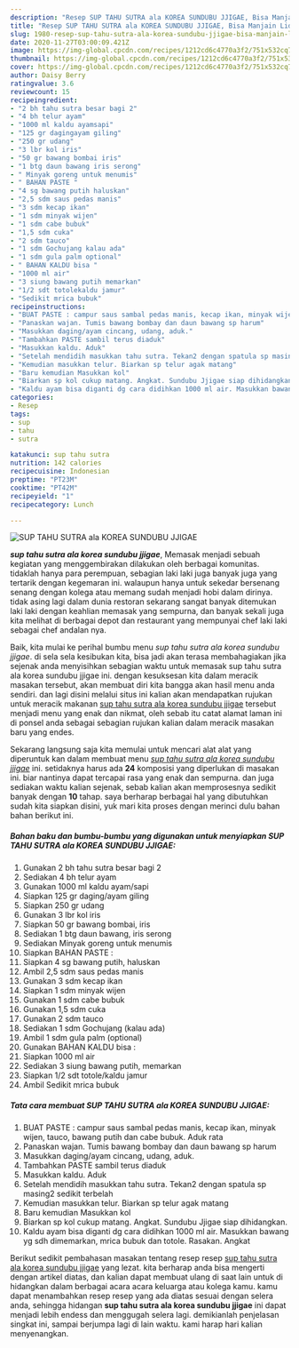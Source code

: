```yaml
---
description: "Resep SUP TAHU SUTRA ala KOREA SUNDUBU JJIGAE, Bisa Manjain Lidah"
title: "Resep SUP TAHU SUTRA ala KOREA SUNDUBU JJIGAE, Bisa Manjain Lidah"
slug: 1980-resep-sup-tahu-sutra-ala-korea-sundubu-jjigae-bisa-manjain-lidah
date: 2020-11-27T03:00:09.421Z
image: https://img-global.cpcdn.com/recipes/1212cd6c4770a3f2/751x532cq70/sup-tahu-sutra-ala-korea-sundubu-jjigae-foto-resep-utama.jpg
thumbnail: https://img-global.cpcdn.com/recipes/1212cd6c4770a3f2/751x532cq70/sup-tahu-sutra-ala-korea-sundubu-jjigae-foto-resep-utama.jpg
cover: https://img-global.cpcdn.com/recipes/1212cd6c4770a3f2/751x532cq70/sup-tahu-sutra-ala-korea-sundubu-jjigae-foto-resep-utama.jpg
author: Daisy Berry
ratingvalue: 3.6
reviewcount: 15
recipeingredient:
- "2 bh tahu sutra besar bagi 2"
- "4 bh telur ayam"
- "1000 ml kaldu ayamsapi"
- "125 gr dagingayam giling"
- "250 gr udang"
- "3 lbr kol iris"
- "50 gr bawang bombai iris"
- "1 btg daun bawang iris serong"
- " Minyak goreng untuk menumis"
- " BAHAN PASTE "
- "4 sg bawang putih haluskan"
- "2,5 sdm saus pedas manis"
- "3 sdm kecap ikan"
- "1 sdm minyak wijen"
- "1 sdm cabe bubuk"
- "1,5 sdm cuka"
- "2 sdm tauco"
- "1 sdm Gochujang kalau ada"
- "1 sdm gula palm optional"
- " BAHAN KALDU bisa "
- "1000 ml air"
- "3 siung bawang putih memarkan"
- "1/2 sdt totolekaldu jamur"
- "Sedikit mrica bubuk"
recipeinstructions:
- "BUAT PASTE : campur saus sambal pedas manis, kecap ikan, minyak wijen, tauco, bawang putih dan cabe bubuk. Aduk rata"
- "Panaskan wajan. Tumis bawang bombay dan daun bawang sp harum"
- "Masukkan daging/ayam cincang, udang, aduk."
- "Tambahkan PASTE sambil terus diaduk"
- "Masukkan kaldu. Aduk"
- "Setelah mendidih masukkan tahu sutra. Tekan2 dengan spatula sp masing2 sedikit terbelah"
- "Kemudian masukkan telur. Biarkan sp telur agak matang"
- "Baru kemudian Masukkan kol"
- "Biarkan sp kol cukup matang. Angkat. Sundubu Jjigae siap dihidangkan."
- "Kaldu ayam bisa diganti dg cara didihkan 1000 ml air. Masukkan bawang yg sdh dimemarkan, mrica bubuk dan totole. Rasakan. Angkat"
categories:
- Resep
tags:
- sup
- tahu
- sutra

katakunci: sup tahu sutra 
nutrition: 142 calories
recipecuisine: Indonesian
preptime: "PT23M"
cooktime: "PT42M"
recipeyield: "1"
recipecategory: Lunch

---
```



![SUP TAHU SUTRA ala KOREA SUNDUBU JJIGAE](https://img-global.cpcdn.com/recipes/1212cd6c4770a3f2/751x532cq70/sup-tahu-sutra-ala-korea-sundubu-jjigae-foto-resep-utama.jpg)

<b><i>sup tahu sutra ala korea sundubu jjigae</i></b>, Memasak menjadi sebuah kegiatan yang menggembirakan dilakukan oleh berbagai komunitas. tidaklah hanya para perempuan, sebagian laki laki juga banyak juga yang tertarik dengan kegemaran ini. walaupun hanya untuk sekedar bersenang senang dengan kolega atau memang sudah menjadi hobi dalam dirinya. tidak asing lagi dalam dunia restoran sekarang sangat banyak ditemukan laki laki dengan keahlian memasak yang sempurna, dan banyak sekali juga kita melihat di berbagai depot dan restaurant yang mempunyai chef laki laki sebagai chef andalan nya.



Baik, kita mulai ke perihal bumbu menu <i>sup tahu sutra ala korea sundubu jjigae</i>. di sela sela kesibukan kita, bisa jadi akan terasa membahagiakan jika sejenak anda menyisihkan sebagian waktu untuk memasak sup tahu sutra ala korea sundubu jjigae ini. dengan kesuksesan kita dalam meracik masakan tersebut, akan membuat diri kita bangga akan hasil menu anda sendiri. dan lagi disini melalui situs ini kalian akan mendapatkan rujukan untuk meracik makanan <u>sup tahu sutra ala korea sundubu jjigae</u> tersebut menjadi menu yang enak dan nikmat, oleh sebab itu catat alamat laman ini di ponsel anda sebagai sebagian rujukan kalian dalam meracik masakan baru yang endes.


Sekarang langsung saja kita memulai untuk mencari alat alat yang diperuntuk kan dalam membuat menu <u><i>sup tahu sutra ala korea sundubu jjigae</i></u> ini. setidaknya harus ada <b>24</b> komposisi yang diperlukan di masakan ini. biar nantinya dapat tercapai rasa yang enak dan sempurna. dan juga sediakan waktu kalian sejenak, sebab kalian akan memprosesnya sedikit banyak dengan <b>10</b> tahap. saya berharap berbagai hal yang dibutuhkan sudah kita siapkan disini, yuk mari kita proses dengan merinci dulu bahan bahan berikut ini.

<!--inarticleads1-->

##### Bahan baku dan bumbu-bumbu yang digunakan untuk menyiapkan SUP TAHU SUTRA ala KOREA SUNDUBU JJIGAE:

1. Gunakan 2 bh tahu sutra besar bagi 2
1. Sediakan 4 bh telur ayam
1. Gunakan 1000 ml kaldu ayam/sapi
1. Siapkan 125 gr daging/ayam giling
1. Siapkan 250 gr udang
1. Gunakan 3 lbr kol iris
1. Siapkan 50 gr bawang bombai, iris
1. Sediakan 1 btg daun bawang, iris serong
1. Sediakan  Minyak goreng untuk menumis
1. Siapkan  BAHAN PASTE :
1. Siapkan 4 sg bawang putih, haluskan
1. Ambil 2,5 sdm saus pedas manis
1. Gunakan 3 sdm kecap ikan
1. Siapkan 1 sdm minyak wijen
1. Gunakan 1 sdm cabe bubuk
1. Gunakan 1,5 sdm cuka
1. Gunakan 2 sdm tauco
1. Sediakan 1 sdm Gochujang (kalau ada)
1. Ambil 1 sdm gula palm (optional)
1. Gunakan  BAHAN KALDU bisa :
1. Siapkan 1000 ml air
1. Sediakan 3 siung bawang putih, memarkan
1. Siapkan 1/2 sdt totole/kaldu jamur
1. Ambil Sedikit mrica bubuk




<!--inarticleads2-->

##### Tata cara membuat SUP TAHU SUTRA ala KOREA SUNDUBU JJIGAE:

1. BUAT PASTE : campur saus sambal pedas manis, kecap ikan, minyak wijen, tauco, bawang putih dan cabe bubuk. Aduk rata
1. Panaskan wajan. Tumis bawang bombay dan daun bawang sp harum
1. Masukkan daging/ayam cincang, udang, aduk.
1. Tambahkan PASTE sambil terus diaduk
1. Masukkan kaldu. Aduk
1. Setelah mendidih masukkan tahu sutra. Tekan2 dengan spatula sp masing2 sedikit terbelah
1. Kemudian masukkan telur. Biarkan sp telur agak matang
1. Baru kemudian Masukkan kol
1. Biarkan sp kol cukup matang. Angkat. Sundubu Jjigae siap dihidangkan.
1. Kaldu ayam bisa diganti dg cara didihkan 1000 ml air. Masukkan bawang yg sdh dimemarkan, mrica bubuk dan totole. Rasakan. Angkat




Berikut sedikit pembahasan masakan tentang resep resep <u>sup tahu sutra ala korea sundubu jjigae</u> yang lezat. kita berharap anda bisa mengerti dengan artikel diatas, dan kalian dapat membuat ulang di saat lain untuk di hidangkan dalam berbagai acara acara keluarga atau kolega kamu. kamu dapat menambahkan resep resep yang ada diatas sesuai dengan selera anda, sehingga hidangan <b>sup tahu sutra ala korea sundubu jjigae</b> ini dapat menjadi lebih endess dan menggugah selera lagi. demikianlah penjelasan singkat ini, sampai berjumpa lagi di lain waktu. kami harap hari kalian menyenangkan.
